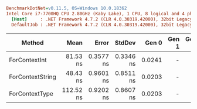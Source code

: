 ``` ini

BenchmarkDotNet=v0.11.5, OS=Windows 10.0.18362
Intel Core i7-7700HQ CPU 2.80GHz (Kaby Lake), 1 CPU, 8 logical and 4 physical cores
  [Host]     : .NET Framework 4.7.2 (CLR 4.0.30319.42000), 32bit LegacyJIT-v4.8.4010.0
  DefaultJob : .NET Framework 4.7.2 (CLR 4.0.30319.42000), 32bit LegacyJIT-v4.8.4010.0


```
|           Method |      Mean |     Error |    StdDev |  Gen 0 | Gen 1 | Gen 2 | Allocated |
|----------------- |----------:|----------:|----------:|-------:|------:|------:|----------:|
|    ForContextInt |  81.53 ns | 0.3577 ns | 0.3346 ns | 0.0241 |     - |     - |      76 B |
| ForContextString |  48.43 ns | 0.9601 ns | 0.8511 ns | 0.0203 |     - |     - |      64 B |
|   ForContextType | 112.52 ns | 0.9202 ns | 0.8607 ns | 0.0203 |     - |     - |      64 B |
